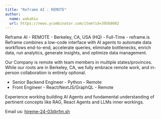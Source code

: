```yaml
---
title: "Reframe AI : REMOTE"
author:
  name: wakahiu
  url: https://news.ycombinator.com/item?id=39568082
---
```

Reframe AI - REMOTE - Berkeley, CA, USA (HQ) - Full-Time - reframe.is
Reframe combines a low-code interface with AI agents to automate data workflows end-to-end, accelerate queries, eliminate bottlenecks, enrich data, run analytics, generate insights, and optimize data management.

Our Company is remote with team members in multiple states&#x2F;provinces. While our roots are in Berkeley, CA, we fully embrace remote work, and in-person collaboration is entirely optional.

* Senior Backend Engineer - Python - Remote
* Front Engineer - React&#x2F;NextJS&#x2F;GraphQL - Remote

Experience working building AI Agents and fundamental understanding of pertinent concepts like RAG, React Agents and LLMs inner workings.

Email us: hireme-24-03@rfm.sh
